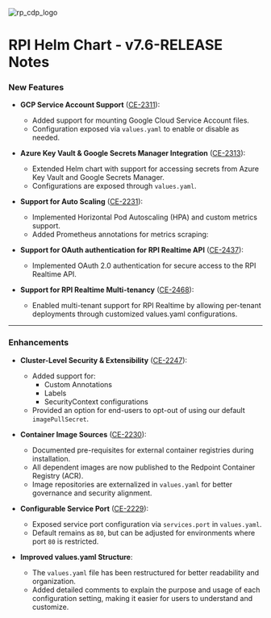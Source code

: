 ![rp_cdp_logo](https://github.com/RedPointGlobal/redpoint-rpi/assets/42842390/432d779f-de4e-4936-80fe-3caa4d732603)
# RPI Helm Chart - v7.6-RELEASE Notes

### New Features
- **GCP Service Account Support** ([CE-2311](#)):  
  - Added support for mounting Google Cloud Service Account files.
  - Configuration exposed via `values.yaml` to enable or disable as needed.

- **Azure Key Vault & Google Secrets Manager Integration** ([CE-2313](#)):  
  - Extended Helm chart with support for accessing secrets from Azure Key Vault and Google Secrets Manager.
  - Configurations are exposed through `values.yaml`.

- **Support for Auto Scaling** ([CE-2231](#)):  
  - Implemented Horizontal Pod Autoscaling (HPA) and custom metrics support.
  - Added Prometheus annotations for metrics scraping:

- **Support for OAuth authentication for RPI Realtime API** ([CE-2437](#)):  
  - Implemented OAuth 2.0 authentication for secure access to the RPI Realtime API.

- **Support for RPI Realtime Multi-tenancy** ([CE-2468](#)):  
  - Enabled multi-tenant support for RPI Realtime by allowing per-tenant deployments through customized values.yaml configurations.

---

### Enhancements
- **Cluster-Level Security & Extensibility** ([CE-2247](#)):  
  - Added support for:
    - Custom Annotations
    - Labels
    - SecurityContext configurations
  - Provided an option for end-users to opt-out of using our default `imagePullSecret`.

- **Container Image Sources** ([CE-2230](#)):  
  - Documented pre-requisites for external container registries during installation.
  - All dependent images are now published to the Redpoint Container Registry (ACR).
  - Image repositories are externalized in `values.yaml` for better governance and security alignment.

- **Configurable Service Port** ([CE-2229](#)):  
  - Exposed service port configuration via `services.port` in `values.yaml`.
  - Default remains as `80`, but can be adjusted for environments where port `80` is restricted.

- **Improved values.yaml Structure**:  
  - The `values.yaml` file has been restructured for better readability and organization.
  - Added detailed comments to explain the purpose and usage of each configuration setting, making it easier for users to understand and customize.
